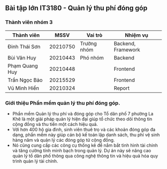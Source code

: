 ## Bài tập lớn IT3180 - Quản lý thu phí đóng góp

### Thành viên nhóm 3

| Thành viên     | MSSV     | Vai trò     | Nhiệm vụ               |
| -------------- | -------- | ----------- | ---------------------- |
| Đinh Thái Sơn  | 20210750 | Trưởng nhóm | Backend, Framework     |
| Bùi Văn Huy    | 20210443 | Phó nhóm    | Backend                |
| Phạm Quang Huy | 20210448 |             | Frontend               |
| Trần Ngọc Bảo  | 20215529 |             | Frontend               |
| Vũ Minh Hiển   | 20210324 |             | Report                 |

### Giới thiệu Phần mềm quản lý thu phí đóng góp.

- Phần mềm Quản lý thu phí và đóng góp cho Tổ dân phố 7 phường La Khê là một giải pháp quản lý hiện đại giúp tổ chức theo dõi thông tin cộng đồng và thu tiền một cách hiệu quả.
- Với hơn 400 hộ gia đình, sinh viên thuê trọ và các khoản đóng góp đa dạng, phần mềm này giúp cán bộ kế toán lập danh sách, thu phí vệ sinh hàng năm và quản lý các đóng góp từ cộng đồng. 
- Nó cũng cung cấp các công cụ thống kê để nắm bắt tình hình tài chính và tăng cường tính minh bạch trong quản lý. Dự án này sẽ nâng cao quản lý tổ dân phố thông qua công nghệ thông tin và hiệu quả hóa quy trình quản lý tài chính.
